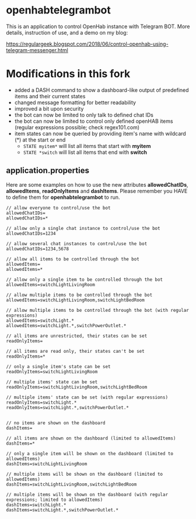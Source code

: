 # openhabtelegrambot

This is an application to control OpenHab instance with Telegram BOT.
More details, instruction of use, and a demo on my blog:

https://regulargeek.blogspot.com/2018/06/control-openhab-using-telegram-messenger.html

# Modifications in this fork
 - added a DASH command to show a dashboard-like output of predefined items and their current states
 - changed message formatting for better readability
 - improved a bit upon security
 - the bot can now be limited to only talk to defined chat IDs
 - the bot can now be limited to control only defined openHAB items (regular expressions possible; check regex101.com)
 - item states can now be queried by providing item's name with wildcard (*) at the start or end
	- ```STATE myitem*``` will list all items that start with __myitem__
	- ```STATE *switch``` will list all items that end with __switch__

## application.properties

Here are some examples on how to use the new attributes __allowedChatIDs__, __allowedItems__, __readOnlyItems__ and __dashItems__. Please remember you HAVE to define them for __openhabtelegrambot__ to run.

```
// allow everyone to control/use the bot
allowedChatIDs=
allowedChatIDs=*

// allow only a single chat instance to control/use the bot
allowedChatIDs=1234

// allow several chat instances to control/use the bot
allowedChatIDs=1234,5678

// allow all items to be controlled through the bot
allowedItems=
allowedItems=*

// allow only a single item to be controlled through the bot
allowedItems=switchLightLivingRoom

// allow multiple items to be controlled through the bot
allowedItems=switchLightLivingRoom,switchLightBedRoom

// allow multiple items to be controlled through the bot (with regular expressions)
allowedItems=switchLight.*
allowedItems=switchLight.*,switchPowerOutlet.*

// all items are unrestricted, their states can be set
readOnlyItems=

// all items are read only, their states can't be set
readOnlyItems=*

// only a single item's state can be set
readOnlyItems=switchLightLivingRoom

// multiple items' state can be set
readOnlyItems=switchLightLivingRoom,switchLightBedRoom

// multiple items' state can be set (with regular expressions)
readOnlyItems=switchLight.*
readOnlyItems=switchLight.*,switchPowerOutlet.*


// no items are shown on the dashboard
dashItems=

// all items are shown on the dashboard (limited to allowedItems)
dashItems=*

// only a single item will be shown on the dashboard (limited to allowedItems)
dashItems=switchLightLivingRoom

// multiple items will be shown on the dashboard (limited to allowedItems)
dashItems=switchLightLivingRoom,switchLightBedRoom

// multiple items will be shown on the dashboard (with regular expressions; limited to allowedItems)
dashItems=switchLight.*
dashItems=switchLight.*,switchPowerOutlet.*
```
